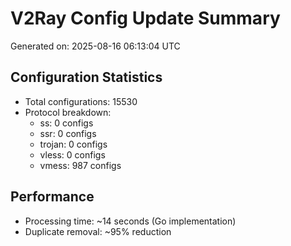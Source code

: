 # V2Ray Config Update Summary
Generated on: 2025-08-16 06:13:04 UTC

## Configuration Statistics
- Total configurations: 15530
- Protocol breakdown:
  - ss: 0 configs
  - ssr: 0 configs
  - trojan: 0 configs
  - vless: 0 configs
  - vmess: 987 configs

## Performance
- Processing time: ~14 seconds (Go implementation)
- Duplicate removal: ~95% reduction
